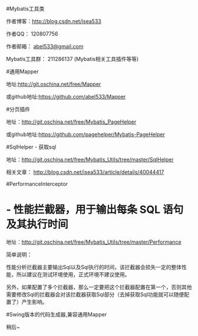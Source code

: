 #Mybatis工具类

作者博客：http://blog.csdn.net/isea533

作者QQ： 120807756

作者邮箱： abel533@gmail.com

Mybatis工具群： 211286137 (Mybatis相关工具插件等等)

#通用Mapper

地址:http://git.oschina.net/free/Mapper

或github地址:https://github.com/abel533/Mapper

#分页插件

地址：http://git.oschina.net/free/Mybatis_PageHelper

或github地址:https://github.com/pagehelper/Mybatis-PageHelper

#SqlHelper - 获取sql

地址：http://git.oschina.net/free/Mybatis_Utils/tree/master/SqlHelper 

相关文章： http://blog.csdn.net/isea533/article/details/40044417

#PerformanceInterceptor
#    - 性能拦截器，用于输出每条 SQL 语句及其执行时间

地址：http://git.oschina.net/free/Mybatis_Utils/tree/master/Performance

简单说明：  

性能分析拦截器主要输出Sql以及Sql执行的时间，该拦截器会损失一定的整体性能，所以建议在测试环境使用，正式环境不建议使用。  

另外，如果配置了多个拦截器，那么一定要把这个拦截器配置在第一个，否则其他需要修改Sql的拦截器会对该拦截器获取Sql部分（去掉获取Sql功能就可以随便配置了）产生影响。

#Swing版本的代码生成器,兼容通用Mapper

稍后~